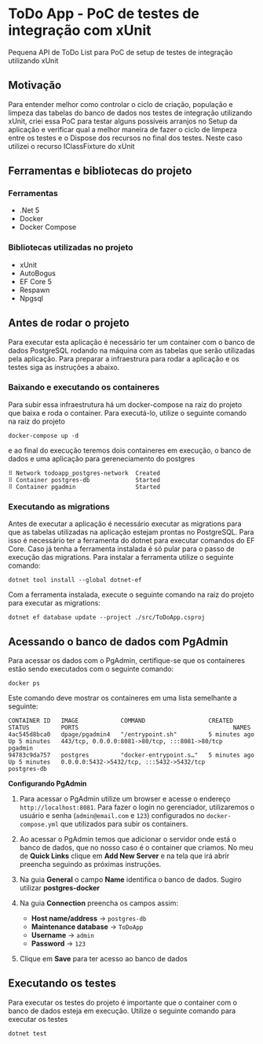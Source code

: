 # ToDo App - PoC de testes de integração com xUnit

Pequena API de ToDo List para PoC de setup de testes de integração utilizando xUnit

## Motivação

Para entender melhor como controlar o ciclo de criação, população e limpeza das tabelas do banco de dados nos testes de integração utilizando xUnit, criei essa PoC para testar alguns possíveis arranjos no Setup da aplicação e verificar qual a melhor maneira de fazer o ciclo de limpeza entre os testes e o Dispose dos recursos no final dos testes. Neste caso utilizei o recurso IClassFixture do xUnit

## Ferramentas e bibliotecas do projeto

### Ferramentas

- .Net 5
- Docker
- Docker Compose

### Bibliotecas utilizadas no projeto

- xUnit
- AutoBogus
- EF Core 5
- Respawn
- Npgsql

## Antes de rodar o projeto

Para executar esta aplicação é necessário ter um container com o banco de dados PostgreSQL rodando na máquina com as tabelas que serão utilizadas pela aplicação. Para preparar a infraestrura para rodar a aplicação e os testes siga as instruções a abaixo.

### Baixando e executando os containeres

Para subir essa infraestrutura há um docker-compose na raiz do projeto que baixa e roda o container. Para executá-lo, utilize o seguinte comando na raiz do projeto

```shell
docker-compose up -d
```

e ao final do execução teremos dois containeres em execução, o banco de dados e uma aplicação para gereneciamento do postgres

```
⠿ Network todoapp_postgres-network  Created
⠿ Container postgres-db             Started
⠿ Container pgadmin                 Started
```

### Executando as migrations

Antes de executar a aplicação é necessário executar as migrations para que as tabelas utilizadas na aplicação estejam prontas no PostgreSQL. Para isso é necessário ter a ferramenta do dotnet para executar comandos do EF Core. Caso já tenha a ferramenta instalada é só pular para o passo de execução das migrations. Para instalar a ferramenta utilize o seguinte comando:

```shell
dotnet tool install --global dotnet-ef
```

Com a ferramenta instalada, execute o seguinte comando na raiz do projeto para executar as migrations:

```shell
dotnet ef database update --project ./src/ToDoApp.csproj
```

## Acessando o banco de dados com PgAdmin

Para acessar os dados com o PgAdmin, certifique-se que os containeres estão sendo executados com o seguinte comando:

```shell
docker ps
```

Este comando deve mostrar os containeres em uma lista semelhante a seguinte:

```shell
CONTAINER ID   IMAGE            COMMAND                  CREATED         STATUS         PORTS                                            NAMES
4ac545d8bca0   dpage/pgadmin4   "/entrypoint.sh"         5 minutes ago   Up 5 minutes   443/tcp, 0.0.0.0:8081->80/tcp, :::8081->80/tcp   pgadmin
94783c9da757   postgres         "docker-entrypoint.s…"   5 minutes ago   Up 5 minutes   0.0.0.0:5432->5432/tcp, :::5432->5432/tcp        postgres-db
```

**Configurando PgAdmin**

1. Para acessar o PgAdmin utilize um browser e acesse o endereço `http://localhost:8081`. Para fazer o login no gerenciador, utilizaremos o usuário e senha (`admin@email.com` e `123`) configurados no `docker-compose.yml` que utilizados para subir os containers.

2. Ao acessar o PgAdmin temos que adicionar o servidor onde está o banco de dados, que no nosso caso é o container que criamos. No meu de **Quick Links** clique em **Add New Server** e na tela que irá abrir preencha seguindo as próximas instruções.

3. Na guia **General** o campo **Name** identifica o banco de dados. Sugiro utilizar **postgres-docker**

4. Na guia **Connection** preencha os campos assim:

   - **Host name/address** -> `postgres-db`
   - **Maintenance database** -> `ToDoApp`
   - **Username** -> `admin`
   - **Password** -> `123`

5. Clique em **Save** para ter acesso ao banco de dados

## Executando os testes

Para executar os testes do projeto é importante que o container com o banco de dados esteja em execução. Utilize o seguinte comando para executar os testes

```shell
dotnet test
```
